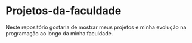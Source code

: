 # Projetos-da-faculdade
Neste repositório gostaria de mostrar meus projetos e minha evolução na programação ao longo da minha faculdade.
